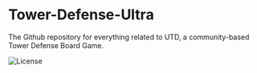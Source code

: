 # Tower-Defense-Ultra
The Github repository for everything related to UTD, a community-based Tower Defense Board Game.

![License](https://licensebuttons.net/p/zero/1.0/80x15.png)
